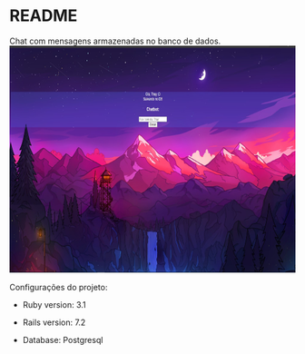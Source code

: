 # README

Chat com mensagens armazenadas no banco de dados. </br>
<img src="chatbot.jpg" width="600" height="400">

Configurações do projeto:

* Ruby version: 3.1

* Rails version: 7.2

* Database: Postgresql

